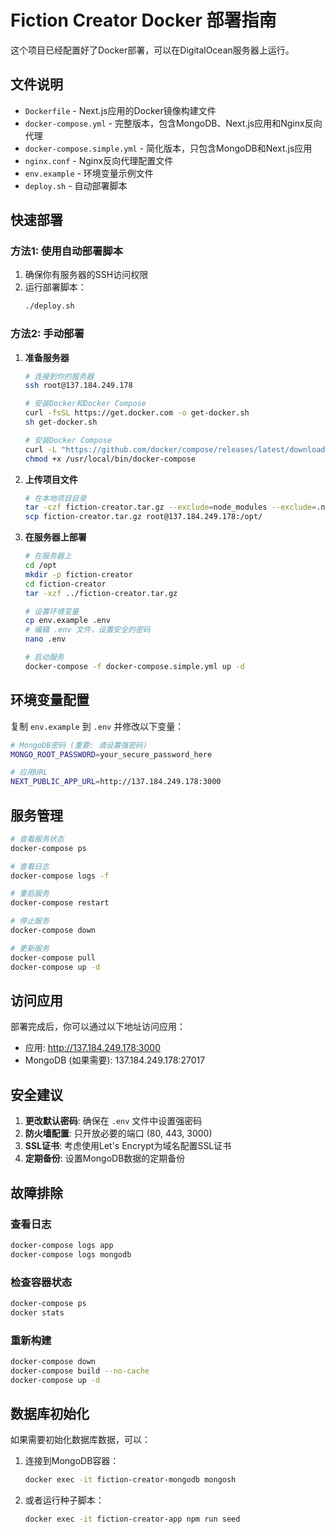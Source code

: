 # Fiction Creator Docker 部署指南

这个项目已经配置好了Docker部署，可以在DigitalOcean服务器上运行。

## 文件说明

- `Dockerfile` - Next.js应用的Docker镜像构建文件
- `docker-compose.yml` - 完整版本，包含MongoDB、Next.js应用和Nginx反向代理
- `docker-compose.simple.yml` - 简化版本，只包含MongoDB和Next.js应用
- `nginx.conf` - Nginx反向代理配置文件
- `env.example` - 环境变量示例文件
- `deploy.sh` - 自动部署脚本

## 快速部署

### 方法1: 使用自动部署脚本

1. 确保你有服务器的SSH访问权限
2. 运行部署脚本：
   ```bash
   ./deploy.sh
   ```

### 方法2: 手动部署

1. **准备服务器**
   ```bash
   # 连接到你的服务器
   ssh root@137.184.249.178
   
   # 安装Docker和Docker Compose
   curl -fsSL https://get.docker.com -o get-docker.sh
   sh get-docker.sh
   
   # 安装Docker Compose
   curl -L "https://github.com/docker/compose/releases/latest/download/docker-compose-$(uname -s)-$(uname -m)" -o /usr/local/bin/docker-compose
   chmod +x /usr/local/bin/docker-compose
   ```

2. **上传项目文件**
   ```bash
   # 在本地项目目录
   tar -czf fiction-creator.tar.gz --exclude=node_modules --exclude=.next --exclude=.git .
   scp fiction-creator.tar.gz root@137.184.249.178:/opt/
   ```

3. **在服务器上部署**
   ```bash
   # 在服务器上
   cd /opt
   mkdir -p fiction-creator
   cd fiction-creator
   tar -xzf ../fiction-creator.tar.gz
   
   # 设置环境变量
   cp env.example .env
   # 编辑 .env 文件，设置安全的密码
   nano .env
   
   # 启动服务
   docker-compose -f docker-compose.simple.yml up -d
   ```

## 环境变量配置

复制 `env.example` 到 `.env` 并修改以下变量：

```bash
# MongoDB密码 (重要: 请设置强密码)
MONGO_ROOT_PASSWORD=your_secure_password_here

# 应用URL
NEXT_PUBLIC_APP_URL=http://137.184.249.178:3000
```

## 服务管理

```bash
# 查看服务状态
docker-compose ps

# 查看日志
docker-compose logs -f

# 重启服务
docker-compose restart

# 停止服务
docker-compose down

# 更新服务
docker-compose pull
docker-compose up -d
```

## 访问应用

部署完成后，你可以通过以下地址访问应用：
- 应用: http://137.184.249.178:3000
- MongoDB (如果需要): 137.184.249.178:27017

## 安全建议

1. **更改默认密码**: 确保在 `.env` 文件中设置强密码
2. **防火墙配置**: 只开放必要的端口 (80, 443, 3000)
3. **SSL证书**: 考虑使用Let's Encrypt为域名配置SSL证书
4. **定期备份**: 设置MongoDB数据的定期备份

## 故障排除

### 查看日志
```bash
docker-compose logs app
docker-compose logs mongodb
```

### 检查容器状态
```bash
docker-compose ps
docker stats
```

### 重新构建
```bash
docker-compose down
docker-compose build --no-cache
docker-compose up -d
```

## 数据库初始化

如果需要初始化数据库数据，可以：

1. 连接到MongoDB容器：
   ```bash
   docker exec -it fiction-creator-mongodb mongosh
   ```

2. 或者运行种子脚本：
   ```bash
   docker exec -it fiction-creator-app npm run seed
   ```
